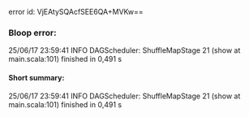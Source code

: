 error id: VjEAtySQAcfSEE6QA+MVKw==
### Bloop error:

25/06/17 23:59:41 INFO DAGScheduler: ShuffleMapStage 21 (show at main.scala:101) finished in 0,491 s
#### Short summary: 

25/06/17 23:59:41 INFO DAGScheduler: ShuffleMapStage 21 (show at main.scala:101) finished in 0,491 s